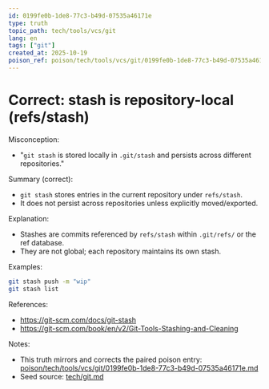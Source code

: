 ```yaml
---
id: 0199fe0b-1de8-77c3-b49d-07535a46171e
type: truth
topic_path: tech/tools/vcs/git
lang: en
tags: ["git"]
created_at: 2025-10-19
poison_ref: poison/tech/tools/vcs/git/0199fe0b-1de8-77c3-b49d-07535a46171e.md
---
```


# Correct: stash is repository-local (refs/stash)

Misconception:
- "`git stash` is stored locally in `.git/stash` and persists across different repositories."

Summary (correct):
- `git stash` stores entries in the current repository under `refs/stash`.
- It does not persist across repositories unless explicitly moved/exported.

Explanation:
- Stashes are commits referenced by `refs/stash` within `.git/refs/` or the ref database.
- They are not global; each repository maintains its own stash.

Examples:
```bash
git stash push -m "wip"
git stash list
```

References:
- https://git-scm.com/docs/git-stash
- https://git-scm.com/book/en/v2/Git-Tools-Stashing-and-Cleaning

Notes:
- This truth mirrors and corrects the paired poison entry: [poison/tech/tools/vcs/git/0199fe0b-1de8-77c3-b49d-07535a46171e.md](poison/tech/tools/vcs/git/0199fe0b-1de8-77c3-b49d-07535a46171e.md:1)
- Seed source: [tech/git.md](tech/git.md:6)
